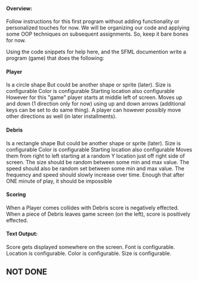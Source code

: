 #### Overview:
Follow instructions for this first program without adding functionality or personalized touches for now. We will be organizing our code and applying some OOP techniques on subsequent assignments. So, keep it bare bones for now.

Using the code snippets for help here, and the SFML documention write a program (game) that does the following:

#### Player
Is a circle shape
But could be another shape or sprite (later).
Size is configurable
Color is configurable
Starting location also configurable
However for this "game" player starts at middle left of screen.
Moves up and down (1 direction only for now) using up and down arrows (additional keys can be set to do same thing).
A player can however possibly move other directions as well (in later installments).

#### Debris
Is a rectangle shape
But could be another shape or sprite (later).
Size is configurable
Color is configurable
Starting location also configurable
Moves them from right to left starting at a random Y location just off right side of screen.
The size should be random between some min and max value.
The speed should also be random set between some min and max value.
The frequency and speed should slowly increase over time. Enough that after ONE minute of play, it should be impossible
#### Scoring
When a Player comes collides with Debris score is negatively effected.
When a piece of Debris leaves game screen (on the left), score is positively effected.

#### Text Output:
Score gets displayed somewhere on the screen.
Font is configurable.
Location is configurable.
Color is configurable.
Size is configurable.
## NOT DONE
